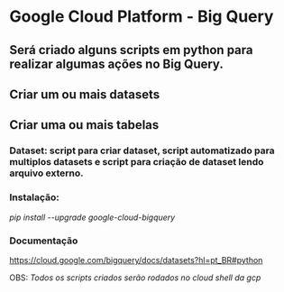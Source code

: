 # Google Cloud Platform - Big Query
## Será criado alguns scripts em python para realizar algumas ações no Big Query. 
## Criar um ou mais datasets
## Criar uma ou mais tabelas

### Dataset: script para criar dataset, script automatizado para multiplos datasets e script para criação de dataset lendo arquivo externo.

### Instalação:
 *pip install --upgrade google-cloud-bigquery*


### Documentação
https://cloud.google.com/bigquery/docs/datasets?hl=pt_BR#python

OBS: *Todos os scripts criados serão rodados no cloud shell da gcp*
